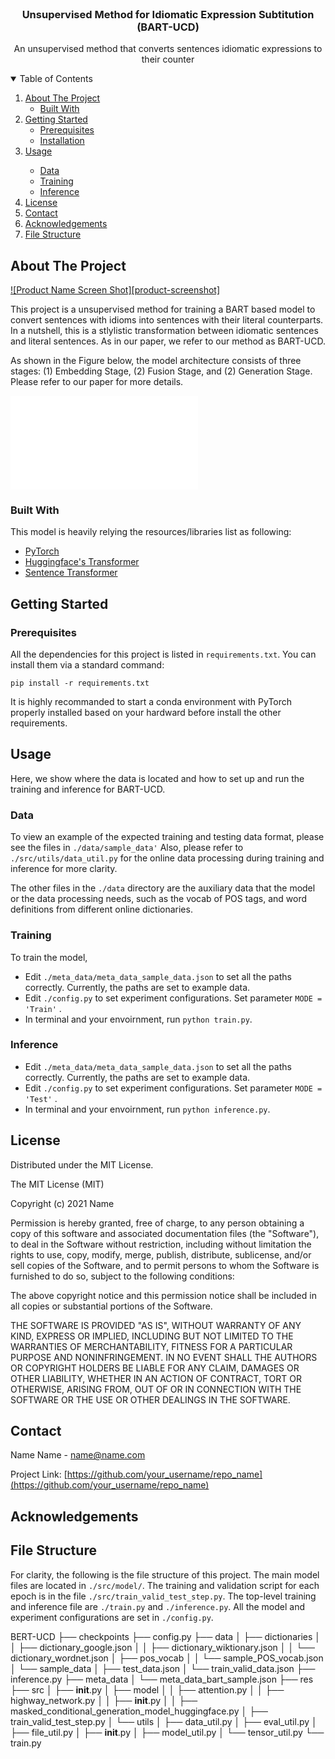 
<!-- PROJECT LOGO -->
<br />


  <h3 align="center">Unsupervised Method for Idiomatic Expression Subtitution (BART-UCD)</h3>

  <p align="center">
    An unsupervised method that converts sentences idiomatic expressions to their counter
    <br />




<!-- TABLE OF CONTENTS -->
<details open="open">
  <summary>Table of Contents</summary>
  <ol>
    <li>
      <a href="#about-the-project">About The Project</a>
      <ul>
        <li><a href="#built-with">Built With</a></li>
      </ul>
    </li>
    <li>
      <a href="#getting-started">Getting Started</a>
      <ul>
        <li><a href="#prerequisites">Prerequisites</a></li>
        <li><a href="#installation">Installation</a></li>
      </ul>
    </li>
    <li><a href="#usage">Usage</a></li>
      <ul>
        <li><a href="#data">Data</a></li>
        <li><a href="#training">Training</a></li>
        <li><a href="#inference">Inference</a></li>
      </ul>
    <li><a href="#license">License</a></li>
    <li><a href="#contact">Contact</a></li>
    <li><a href="#acknowledgements">Acknowledgements</a></li>
    <li><a href="#filestructure">File Structure</a></li>
  </ol>
</details>



<!-- ABOUT THE PROJECT -->
## About The Project

[![Product Name Screen Shot][product-screenshot]](https://example.com)

This project is a unsupervised method for training a BART based model to convert sentences with idioms into sentences with their literal counterparts. In a nutshell, this is a stlylistic transformation between idiomatic sentences and literal sentences.  As in our paper, we refer to our method as BART-UCD.


As shown in the Figure below, the model architecture consists of three stages: (1) Embedding Stage, (2) Fusion Stage, and (2) Generation Stage. Please refer to our paper for more details. 

![modelacrchi](./images/unsupervised_framework_draft_v2.pdf  "The overview of the BART-UCD model architecture.")


### Built With

This model is heavily relying the resources/libraries list as following: 

* [PyTorch](https://pytorch.org/)
* [Huggingface's Transformer](https://huggingface.co/)
* [Sentence Transformer](https://www.sbert.net/)


<!-- GETTING STARTED -->
## Getting Started

### Prerequisites

All the dependencies for this project is listed in `requirements.txt`. You can install them via a standard command: 
```
pip install -r requirements.txt
```
It is highly recommanded to start a conda environment with PyTorch properly installed based on your hardward before install the other requirements. 



<!-- USAGE EXAMPLES -->
## Usage
Here, we show where the data is located and how to set up and run the training and inference for BART-UCD. 

### Data
To view an example of the expected training and testing data format, please see the files in `./data/sample_data'` Also, please refer to  `./src/utils/data_util.py` for the online data processing during training and inference for more clarity. 

The other files in the `./data` directory are the auxiliary data that the model or the data processing needs, such as the vocab of POS tags, and word definitions from different online dictionaries. 

### Training 
To train the model, 

- Edit `./meta_data/meta_data_sample_data.json` to set all the paths correctly. Currently, the paths are set to example data. 
- Edit `./config.py` to set experiment configurations. Set parameter `MODE = 'Train'` .
- In terminal and your envoirnment, run `python train.py`.

### Inference

- Edit `./meta_data/meta_data_sample_data.json` to set all the paths correctly. Currently, the paths are set to example data. 
- Edit `./config.py` to set experiment configurations. Set parameter `MODE = 'Test'` .
- In terminal and your envoirnment, run `python inference.py`.




<!-- LICENSE -->
## License

Distributed under the MIT License. 

The MIT License (MIT)

Copyright (c) 2021 Name

Permission is hereby granted, free of charge, to any person obtaining a copy of
this software and associated documentation files (the "Software"), to deal in
the Software without restriction, including without limitation the rights to
use, copy, modify, merge, publish, distribute, sublicense, and/or sell copies of
the Software, and to permit persons to whom the Software is furnished to do so,
subject to the following conditions:

The above copyright notice and this permission notice shall be included in all
copies or substantial portions of the Software.

THE SOFTWARE IS PROVIDED "AS IS", WITHOUT WARRANTY OF ANY KIND, EXPRESS OR
IMPLIED, INCLUDING BUT NOT LIMITED TO THE WARRANTIES OF MERCHANTABILITY, FITNESS
FOR A PARTICULAR PURPOSE AND NONINFRINGEMENT. IN NO EVENT SHALL THE AUTHORS OR
COPYRIGHT HOLDERS BE LIABLE FOR ANY CLAIM, DAMAGES OR OTHER LIABILITY, WHETHER
IN AN ACTION OF CONTRACT, TORT OR OTHERWISE, ARISING FROM, OUT OF OR IN
CONNECTION WITH THE SOFTWARE OR THE USE OR OTHER DEALINGS IN THE SOFTWARE.



<!-- CONTACT -->
## Contact

Name Name - name@name.com

Project Link: [https://github.com/your_username/repo_name](https://github.com/your_username/repo_name)



<!-- ACKNOWLEDGEMENTS -->
## Acknowledgements





<!-- File Structure -->
## File Structure
For clarity, the following is the file structure of this project. The main model files are located in `./src/model/`. The training and validation script for each epoch is in the file `./src/train_valid_test_step.py`. The top-level training and inference file are `./train.py` and `./inference.py`. All the model and experiment configurations are set in `./config.py`. 


BERT-UCD
├── checkpoints
├── config.py
├── data
│   ├── dictionaries
│   │   ├── dictionary_google.json
│   │   ├── dictionary_wiktionary.json
│   │   └── dictionary_wordnet.json
│   ├── pos_vocab
│   │   └── sample_POS_vocab.json
│   └── sample_data
│       ├── test_data.json
│       └── train_valid_data.json
├── inference.py
├── meta_data
│   └── meta_data_bart_sample.json
├── res
├── src
│   ├── __init__.py
│   ├── model
│   │   ├── attention.py
│   │   ├── highway_network.py
│   │   ├── __init__.py
│   │   ├── masked_conditional_generation_model_huggingface.py
│   ├── train_valid_test_step.py
│   └── utils
│       ├── data_util.py
│       ├── eval_util.py
│       ├── file_util.py
│       ├── __init__.py
│       ├── model_util.py
│       └── tensor_util.py
└── train.py

